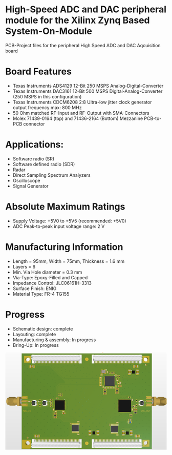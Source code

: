 # High-Speed ADC and DAC peripheral module for the Xilinx Zynq Based System-On-Module

PCB-Project files for the peripheral High Speed ADC and DAC Aqcuisition board

# Board Features

- Texas Instruments ADS4129 12-Bit 250 MSPS Analog-Digital-Converter
- Texas Instruments DAC3161 12-Bit 500 MSPS Digital-Analog-Converter (250 MSPS in this configuration)
- Texas Instruments CDCM6208 2:8 Ultra-low jitter clock generator output frequency max: 800 MHz
- 50 Ohm matched RF-Input and RF-Output with SMA-Connectors
- Molex 71439-0164 (top) and 71436-2164 (Bottom) Mezzanine PCB-to-PCB connector


# Applications:

- Software radio (SR)
- Software defined radio (SDR)
- Radar
- Direct Sampling Spectrum Analyzers
- Oscilloscope
- Signal Generator

# Absolute Maximum Ratings

- Supply Voltage: +5V0 to +5V5 (recommended: +5V0)
- ADC Peak-to-peak input voltage range: 2 V

# Manufacturing Information

- Length = 95mm, Width = 75mm, Thickness = 1.6 mm
- Layers = 6
- Min. Via Hole diameter = 0.3 mm
- Via-Type: Epoxy-Filled and Capped
- Impedance Control: JLC06161H-3313
- Surface Finish: ENIG
- Material Type: FR-4 TG155

# Progress

- Schematic design: complete
- Layouting: complete
- Manufacturing & assembly: In progress
- Bring-Up: In progress

![hsADDAperiphIMG](https://github.com/myildirim6198/HighSpeedZynqHWPlattform/blob/main/ZynqSOCHSADDA12BHS/Images/OverviewPeripheralHSADDA.png?raw=true)

